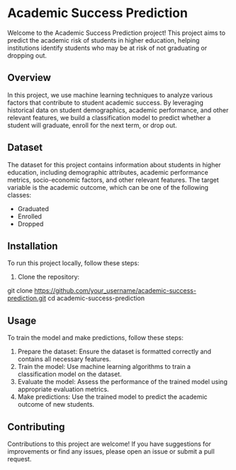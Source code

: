 # Academic Success Prediction

Welcome to the Academic Success Prediction project! This project aims to predict the academic risk of students in higher education, helping institutions identify students who may be at risk of not graduating or dropping out.

## Overview

In this project, we use machine learning techniques to analyze various factors that contribute to student academic success. By leveraging historical data on student demographics, academic performance, and other relevant features, we build a classification model to predict whether a student will graduate, enroll for the next term, or drop out.

## Dataset

The dataset for this project contains information about students in higher education, including demographic attributes, academic performance metrics, socio-economic factors, and other relevant features. The target variable is the academic outcome, which can be one of the following classes:

- Graduated
- Enrolled
- Dropped

## Installation

To run this project locally, follow these steps:

1. Clone the repository:

git clone https://github.com/your_username/academic-success-prediction.git
cd academic-success-prediction

## Usage

To train the model and make predictions, follow these steps:

1. Prepare the dataset: Ensure the dataset is formatted correctly and contains all necessary features.
2. Train the model: Use machine learning algorithms to train a classification model on the dataset.
3. Evaluate the model: Assess the performance of the trained model using appropriate evaluation metrics.
4. Make predictions: Use the trained model to predict the academic outcome of new students.

## Contributing
Contributions to this project are welcome! If you have suggestions for improvements or find any issues, please open an issue or submit a pull request.
